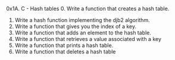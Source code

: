 0x1A. C - Hash tables
0.	Write a function that creates a hash table.
1.	Write a hash function implementing the djb2 algorithm.
2.	Write a function that gives you the index of a key.
3.	Write a function that adds an element to the hash table.
4.	Write a function that retrieves a value associated with a key
5.	Write a function that prints a hash table.
6.	Write a function that deletes a hash table
